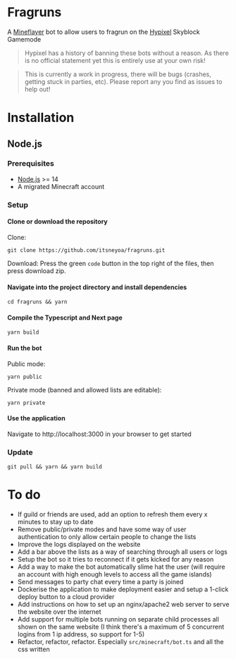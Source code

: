 # Fragruns

A [Mineflayer](https://mineflayer.prismarine.js.org) bot to allow users to fragrun on the [Hypixel](https://hypixel.net/) Skyblock Gamemode

> Hypixel has a history of banning these bots without a reason. As there is no official statement yet this is entirely use at your own risk!

> This is currently a work in progress, there will be bugs (crashes, getting stuck in parties, etc). Please report any you find as issues to help out!

# Installation

## Node.js

### Prerequisites

- [Node.js](https://nodejs.org/) >= 14
- A migrated Minecraft account

### Setup

#### Clone or download the repository

Clone:

```
git clone https://github.com/itsneyoa/fragruns.git
```

Download:
Press the green `code` button in the top right of the files, then press download zip.

#### Navigate into the project directory and install dependencies

```
cd fragruns && yarn
```

#### Compile the Typescript and Next page

```
yarn build
```

#### Run the bot

Public mode:

```
yarn public
```

Private mode (banned and allowed lists are editable):

```
yarn private
```

#### Use the application

Navigate to http://localhost:3000 in your browser to get started

### Update

```
git pull && yarn && yarn build
```

# To do

- If guild or friends are used, add an option to refresh them every x minutes to stay up to date
- Remove public/private modes and have some way of user authentication to only allow certain people to change the lists
- Improve the logs displayed on the website
- Add a bar above the lists as a way of searching through all users or logs
- Setup the bot so it tries to reconnect if it gets kicked for any reason
- Add a way to make the bot automatically slime hat the user (will require an account with high enough levels to access all the game islands)
- Send messages to party chat every time a party is joined
- Dockerise the application to make deployment easier and setup a 1-click deploy button to a cloud provider
- Add instructions on how to set up an nginx/apache2 web server to serve the website over the internet
- Add support for multiple bots running on separate child processes all shown on the same website (I think there's a maximum of 5 concurrent logins from 1 ip address, so support for 1-5)
- Refactor, refactor, refactor. Especially `src/minecraft/bot.ts` and all the css written
